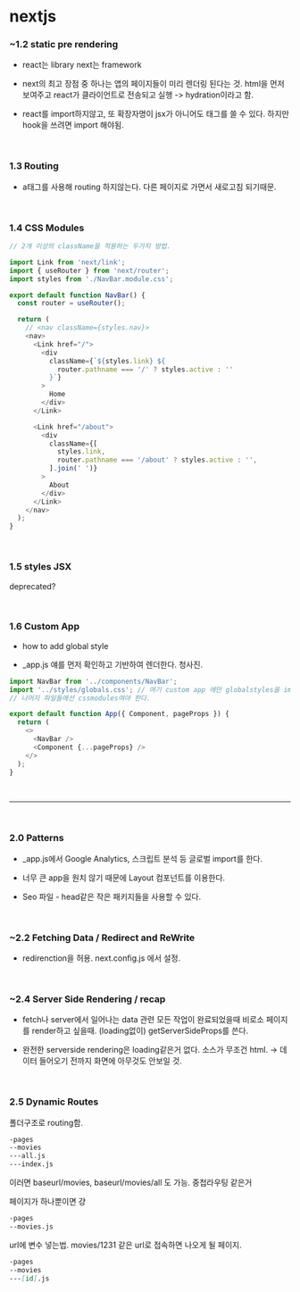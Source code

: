 # nextjs

### ~1.2 static pre rendering

- react는 library next는 framework

- next의 최고 장점 중 하나는 앱의 페이지들이 미리 렌더링 된다는 것. html을 먼저 보여주고 react가 클라이언트로 전송되고 실행 -> hydration이라고 함.

- react를 import하지않고, 또 확장자명이 jsx가 아니어도 태그를 쓸 수 있다. 하지만 hook을 쓰려면 import 해야됨.

<br>

### 1.3 Routing

- a태그를 사용해 routing 하지않는다. 다른 페이지로 가면서 새로고침 되기때문.

<br>

### 1.4 CSS Modules

```js
// 2개 이상의 className을 적용하는 두가지 방법.

import Link from 'next/link';
import { useRouter } from 'next/router';
import styles from './NavBar.module.css';

export default function NavBar() {
  const router = useRouter();

  return (
    // <nav className={styles.nav}>
    <nav>
      <Link href="/">
        <div
          className={`${styles.link} ${
            router.pathname === '/' ? styles.active : ''
          }`}
        >
          Home
        </div>
      </Link>

      <Link href="/about">
        <div
          className={[
            styles.link,
            router.pathname === '/about' ? styles.active : '',
          ].join(' ')}
        >
          About
        </div>
      </Link>
    </nav>
  );
}
```

<br>

### 1.5 styles JSX

deprecated?

<br>

### 1.6 Custom App

- how to add global style

- \_app.js 얘를 먼저 확인하고 기반하여 렌더한다. 청사진.

```js
import NavBar from '../components/NavBar';
import '../styles/globals.css'; // 여기 custom app 에만 globalstyles을 import할 수 있다.
// 나머지 파일들에선 cssmodules여야 한다.

export default function App({ Component, pageProps }) {
  return (
    <>
      <NavBar />
      <Component {...pageProps} />
    </>
  );
}
```

<br>

---

<br>

### 2.0 Patterns

- \_app.js에서 Google Analytics, 스크립트 분석 등 글로벌 import를 한다.

- 너무 큰 app을 원치 않기 때문에 Layout 컴포넌트를 이용한다.

- Seo 파일 - head같은 작은 패키지들을 사용할 수 있다.

<br>

### ~2.2 Fetching Data / Redirect and ReWrite

- redirenction을 허용. next.config.js 에서 설정.

<br>

### ~2.4 Server Side Rendering / recap

- fetch나 server에서 일어나는 data 관련 모든 작업이 완료되었을때 비로소 페이지를 render하고 싶을때. (loading없이) getServerSideProps를 쓴다.

- 완전한 serverside rendering은 loading같은거 없다. 소스가 무조건 html. -> 데이터 들어오기 전까지 화면에 아무것도 안보일 것.

<br>

### 2.5 Dynamic Routes

폴더구조로 routing함.

```md
-pages
--movies
---all.js
---index.js
```

이러면 baseurl/movies, baseurl/movies/all 도 가능. 중첩라우팅 같은거

페이지가 하나뿐이면 걍

```md
-pages
--movies.js
```

url에 변수 넣는법.
movies/1231 같은 url로 접속하면 나오게 될 페이지.

```md
-pages
--movies
---[id].js
```
